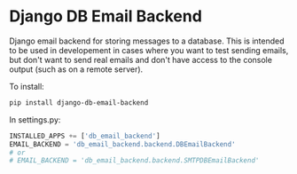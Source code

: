 Django DB Email Backend
=======================

Django email backend for storing messages to a database. This is intended to be used in developement in cases where you
want to test sending emails, but don't want to send real emails and don't have access to the console output (such as on
a remote server).

To install:

```sh
pip install django-db-email-backend
```

In settings.py:

```python
INSTALLED_APPS += ['db_email_backend']
EMAIL_BACKEND = 'db_email_backend.backend.DBEmailBackend'
# or
# EMAIL_BACKEND = 'db_email_backend.backend.SMTPDBEmailBackend'
```
